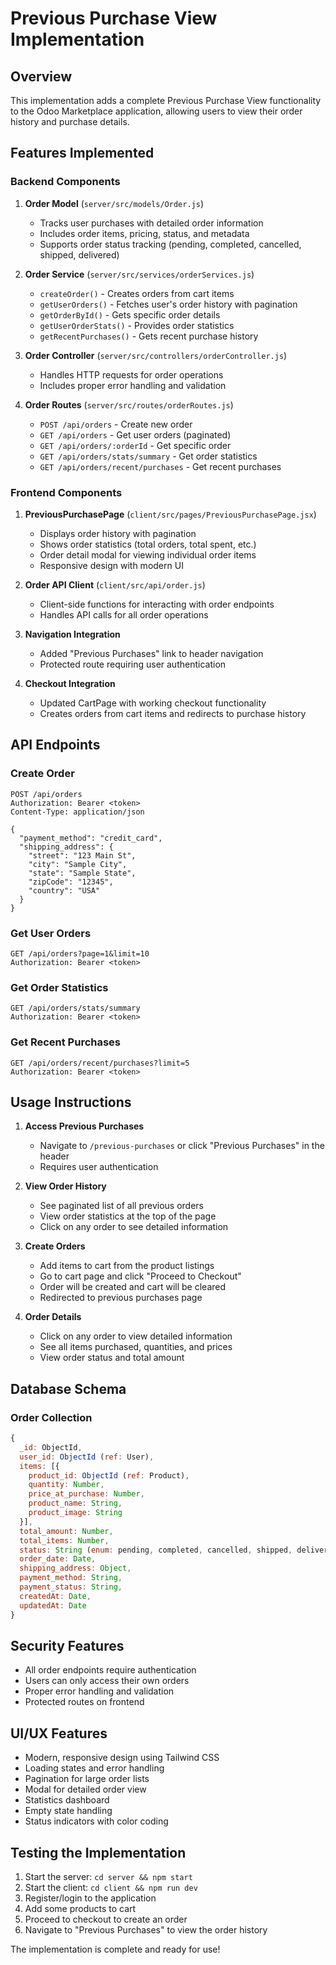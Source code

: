 # Previous Purchase View Implementation

## Overview
This implementation adds a complete Previous Purchase View functionality to the Odoo Marketplace application, allowing users to view their order history and purchase details.

## Features Implemented

### Backend Components

1. **Order Model** (`server/src/models/Order.js`)
   - Tracks user purchases with detailed order information
   - Includes order items, pricing, status, and metadata
   - Supports order status tracking (pending, completed, cancelled, shipped, delivered)

2. **Order Service** (`server/src/services/orderServices.js`)
   - `createOrder()` - Creates orders from cart items
   - `getUserOrders()` - Fetches user's order history with pagination
   - `getOrderById()` - Gets specific order details
   - `getUserOrderStats()` - Provides order statistics
   - `getRecentPurchases()` - Gets recent purchase history

3. **Order Controller** (`server/src/controllers/orderController.js`)
   - Handles HTTP requests for order operations
   - Includes proper error handling and validation

4. **Order Routes** (`server/src/routes/orderRoutes.js`)
   - `POST /api/orders` - Create new order
   - `GET /api/orders` - Get user orders (paginated)
   - `GET /api/orders/:orderId` - Get specific order
   - `GET /api/orders/stats/summary` - Get order statistics
   - `GET /api/orders/recent/purchases` - Get recent purchases

### Frontend Components

1. **PreviousPurchasePage** (`client/src/pages/PreviousPurchasePage.jsx`)
   - Displays order history with pagination
   - Shows order statistics (total orders, total spent, etc.)
   - Order detail modal for viewing individual order items
   - Responsive design with modern UI

2. **Order API Client** (`client/src/api/order.js`)
   - Client-side functions for interacting with order endpoints
   - Handles API calls for all order operations

3. **Navigation Integration**
   - Added "Previous Purchases" link to header navigation
   - Protected route requiring user authentication

4. **Checkout Integration**
   - Updated CartPage with working checkout functionality
   - Creates orders from cart items and redirects to purchase history

## API Endpoints

### Create Order
```
POST /api/orders
Authorization: Bearer <token>
Content-Type: application/json

{
  "payment_method": "credit_card",
  "shipping_address": {
    "street": "123 Main St",
    "city": "Sample City",
    "state": "Sample State",
    "zipCode": "12345",
    "country": "USA"
  }
}
```

### Get User Orders
```
GET /api/orders?page=1&limit=10
Authorization: Bearer <token>
```

### Get Order Statistics
```
GET /api/orders/stats/summary
Authorization: Bearer <token>
```

### Get Recent Purchases
```
GET /api/orders/recent/purchases?limit=5
Authorization: Bearer <token>
```

## Usage Instructions

1. **Access Previous Purchases**
   - Navigate to `/previous-purchases` or click "Previous Purchases" in the header
   - Requires user authentication

2. **View Order History**
   - See paginated list of all previous orders
   - View order statistics at the top of the page
   - Click on any order to see detailed information

3. **Create Orders**
   - Add items to cart from the product listings
   - Go to cart page and click "Proceed to Checkout"
   - Order will be created and cart will be cleared
   - Redirected to previous purchases page

4. **Order Details**
   - Click on any order to view detailed information
   - See all items purchased, quantities, and prices
   - View order status and total amount

## Database Schema

### Order Collection
```javascript
{
  _id: ObjectId,
  user_id: ObjectId (ref: User),
  items: [{
    product_id: ObjectId (ref: Product),
    quantity: Number,
    price_at_purchase: Number,
    product_name: String,
    product_image: String
  }],
  total_amount: Number,
  total_items: Number,
  status: String (enum: pending, completed, cancelled, shipped, delivered),
  order_date: Date,
  shipping_address: Object,
  payment_method: String,
  payment_status: String,
  createdAt: Date,
  updatedAt: Date
}
```

## Security Features

- All order endpoints require authentication
- Users can only access their own orders
- Proper error handling and validation
- Protected routes on frontend

## UI/UX Features

- Modern, responsive design using Tailwind CSS
- Loading states and error handling
- Pagination for large order lists
- Modal for detailed order view
- Statistics dashboard
- Empty state handling
- Status indicators with color coding

## Testing the Implementation

1. Start the server: `cd server && npm start`
2. Start the client: `cd client && npm run dev`
3. Register/login to the application
4. Add some products to cart
5. Proceed to checkout to create an order
6. Navigate to "Previous Purchases" to view the order history

The implementation is complete and ready for use!
